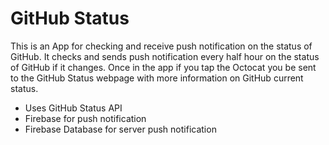 <h1>GitHub Status</h1>

 This is an App for checking and receive push notification on the status of GitHub. It checks and sends push notification every half hour on the status of GitHub if it changes. Once in the app if you tap the Octocat you be sent to the GitHub Status webpage with more information on GitHub current status. 

* Uses GitHub Status API
* Firebase for push notification
* Firebase Database for server push notification
